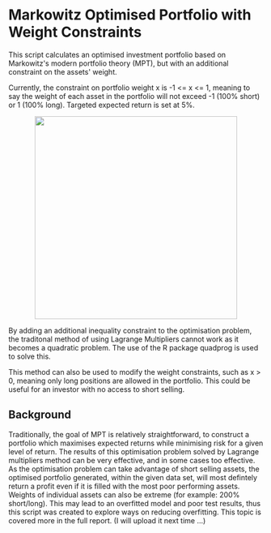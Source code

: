 # Markowitz Optimised Portfolio with Weight Constraints
This script calculates an optimised investment portfolio based on Markowitz's modern portfolio theory (MPT), but with an additional constraint on the assets' weight.

Currently, the constraint on portfolio weight x is -1 <= x <= 1, meaning to say the weight of each asset in the portfolio will not exceed -1 (100% short) or 1 (100% long). Targeted expected return is set at 5%.

<p align = "center">
<img src ="https://github.com/joon-wei/mpt_weighted_constraints/assets/168265734/de790a46-a3d2-447f-8dc3-fccc51eb8a40" width = 400>
</p>

By adding an additional inequality constraint to the optimisation problem, the traditonal method of using Lagrange Multipliers cannot work as it becomes a quadratic problem. The use of the R package quadprog is used to solve this.

This method can also be used to modify the weight constraints, such as x > 0, meaning only long positions are allowed in the portfolio. This could be useful for an investor with no access to short selling. 

## Background
Traditionally, the goal of MPT is relatively straightforward, to construct a portfolio which maximises expected returns while minimising risk for a given level of return. The results of this optimisation problem solved by Lagrange multipliers method can be very effective, and in some cases too effective. As the optimisation problem can take advantage of short selling assets, the optimised portfolio generated, within the given data set, will most defintely return a profit even if it is filled with the most poor performing assets. Weights of individual assets can also be extreme (for example: 200% short/long). This may lead to an overfitted model and poor test results, thus this script was created to explore ways on reducing overfitting. This topic is covered more in the full report. (I will upload it next time ...)
